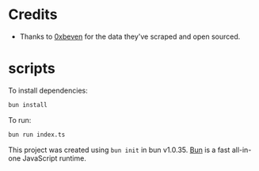 # Credits

- Thanks to [0xbeven](https://github.com/bevennyamande/Zimbabwe-Stock-Exchange-Daily-Pricesheets.git) for the data they've scraped and open sourced.

# scripts

To install dependencies:

```bash
bun install
```

To run:

```bash
bun run index.ts
```

This project was created using `bun init` in bun v1.0.35. [Bun](https://bun.sh) is a fast all-in-one JavaScript runtime.
